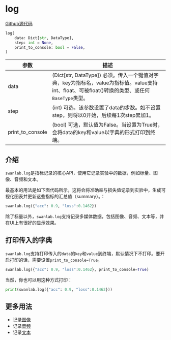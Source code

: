 # log

[Github源代码](https://github.com/SwanHubX/SwanLab/blob/main/swanlab/data/sdk.py)

```python
log(
    data: Dict[str, DataType],
    step: int = None,
    print_to_console: bool = False,
)
```

| 参数   | 描述                                       |
|--------|------------------------------------------|
| data   | (Dict[str, DataType]) 必须。传入一个键值对字典，key为指标名，value为指标值。value支持int、float、可被float()转换的类型、或任何`BaseType`类型。 |
| step   | (int) 可选，该参数设置了data的步数。如不设置step，则将以0开始，后续每1次step累加1。 |
| print_to_console | (bool) 可选，默认值为False。当设置为True时，会将data的key和value以字典的形式打印到终端。 |

## 介绍

`swanlab.log`是指标记录的核心API，使用它记录实验中的数据，例如标量、图像、音频和文本。  

最基本的用法是如下面代码所示，这将会将准确率与损失值记录到实验中，生成可视化图表并更新这些指标的汇总值（summary）。：

```python
swanlab.log({"acc": 0.9, "loss":0.1462})
```

除了标量以外，`swanlab.log`支持记录多媒体数据，包括图像、音频、文本等，并在UI上有很好的显示效果。

## 打印传入的字典

`swanlab.log`支持打印传入的`data`的`key`和`value`到终端，默认情况下不打印。要开启打印的话，需要设置`print_to_console=True`。

```python
swanlab.log({"acc": 0.9, "loss":0.1462}, print_to_console=True)
```

当然，你也可以用这种方式打印：

```python
print(swanlab.log({"acc": 0.9, "loss":0.1462}))
```

## 更多用法

- 记录[图像](/api/py-Image.md)
- 记录[音频](/api/py-Audio.md)
- 记录[文本](/api/py-Text.md)